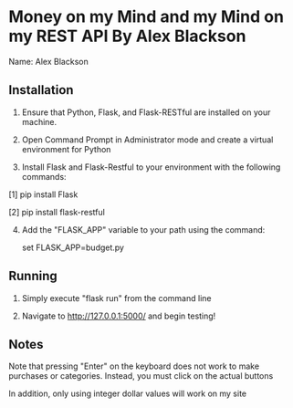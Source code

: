 # Money on my Mind and my Mind on my REST API By Alex Blackson

Name: Alex Blackson

## Installation 

1. Ensure that Python, Flask, and Flask-RESTful are installed on your machine.  

2. Open Command Prompt in Administrator mode and create a virtual environment for Python

3. Install Flask and Flask-Restful to your environment with the following commands:

  [1] pip install Flask
  
  [2] pip install flask-restful

4. Add the "FLASK_APP" variable to your path using the command:

	set FLASK_APP=budget.py
	
## Running

1. Simply execute "flask run" from the command line 

2. Navigate to http://127.0.0.1:5000/ and begin testing!


## Notes

Note that pressing "Enter" on the keyboard does not work to make purchases or categories. Instead, you must click 
on the actual buttons

In addition, only using integer dollar values will work on my site
